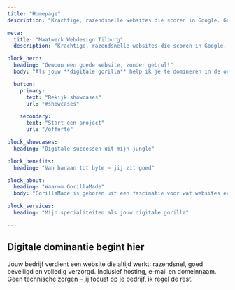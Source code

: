 ```yaml
---
title: "Homepage"
description: "Krachtige, razendsnelle websites die scoren in Google. Geen technisch gedoe. Hosting, SEO en webdesign geregeld door jouw digitale gorilla: GorillaMade."

meta:
  title: "Maatwerk Webdesign Tilburg"
  description: "Krachtige, razendsnelle websites die scoren in Google. Geen technisch gedoe. Hosting, SEO en webdesign geregeld door jouw digitale gorilla: GorillaMade."

block_hero:
  heading: "Gewoon een goede website, zonder gebrul!"
  body: "Als jouw **digitale gorilla** help ik je te domineren in de online jungle. Samen bouwen we aan een **snelle**, **veilige** en **vindbare** website – volledig in jouw controle."

  button:
    primary:
      text: "Bekijk showcases"
      url: "#showcases"

    secondary:
      text: "Start een project"
      url: "/offerte"

block_showcases:
  heading: "Digitale successen uit mijn jungle"

block_benefits:
  heading: "Van banaan tot byte – jij zit goed"

block_about:
  heading: "Waarom GorillaMade"
  body: "GorillaMade is geboren uit een fascinatie voor wat websites écht krachtig maakt. Geen standaard templates, maar maatwerk vanaf nul – gebouwd voor snelheid, veiligheid en SEO. Mijn focus? Webdesign in Tilburg. Daar help ik ondernemers om online zichtbaar, sterk en zelfstandig te worden."

block_services:
  heading: "Mijn specialiteiten als jouw digitale gorilla"

---
```


## Digitale dominantie begint hier

Jouw bedrijf verdient een website die altijd werkt: razendsnel, goed beveiligd en volledig verzorgd. Inclusief hosting, e-mail en domeinnaam. Geen technische zorgen – jij focust op je bedrijf, ik regel de rest.